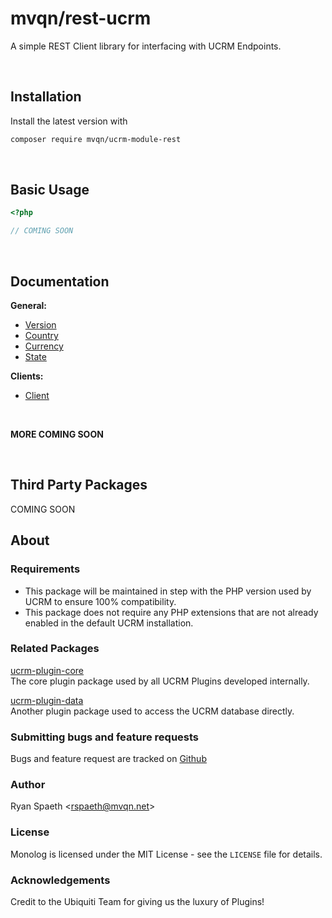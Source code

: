 # mvqn/rest-ucrm
A simple REST Client library for interfacing with UCRM Endpoints. 

&nbsp;
## Installation
Install the latest version with
```bash
composer require mvqn/ucrm-module-rest
```

&nbsp;
## Basic Usage
```php
<?php

// COMING SOON
```

&nbsp;
## Documentation

**General:**
- [Version](docs/UCRM/REST/Endpoints/Examples/Version.md)
- [Country](docs/UCRM/REST/Endpoints/Examples/Country.md)
- [Currency](docs/UCRM/REST/Endpoints/Examples/Currency.md)
- [State](docs/UCRM/REST/Endpoints/Examples/State.md)

**Clients:**
- [Client](docs/UCRM/REST/Endpoints/Examples/Client.md)

&nbsp;

**MORE COMING SOON**




&nbsp;
## Third Party Packages
COMING SOON

## About

### Requirements
- This package will be maintained in step with the PHP version used by UCRM to ensure 100% compatibility.
- This package does not require any PHP extensions that are not already enabled in the default UCRM installation.

### Related Packages
[ucrm-plugin-core](https://bitbucket.org/mvqn/ucrm-plugin-core)\
The core plugin package used by all UCRM Plugins developed internally.

[ucrm-plugin-data](https://bitbucket.org/mvqn/ucrm-plugin-data)\
Another plugin package used to access the UCRM database directly.

### Submitting bugs and feature requests
Bugs and feature request are tracked on [Github](https://github.com/mvqn/ucrm-module-rest/issues)

### Author
Ryan Spaeth <[rspaeth@mvqn.net](mailto:rspaeth@mvqn.net)>

### License
Monolog is licensed under the MIT License - see the `LICENSE` file for details.

### Acknowledgements
Credit to the Ubiquiti Team for giving us the luxury of Plugins!